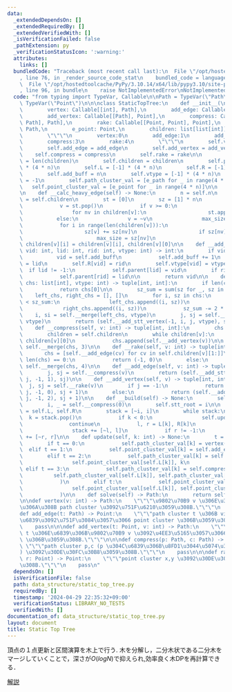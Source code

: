 ```yaml
---
data:
  _extendedDependsOn: []
  _extendedRequiredBy: []
  _extendedVerifiedWith: []
  _isVerificationFailed: false
  _pathExtension: py
  _verificationStatusIcon: ':warning:'
  attributes:
    links: []
  bundledCode: "Traceback (most recent call last):\n  File \"/opt/hostedtoolcache/PyPy/3.10.14/x64/lib/pypy3.10/site-packages/onlinejudge_verify/documentation/build.py\"\
    , line 76, in _render_source_code_stat\n    bundled_code = language.bundle(\n\
    \  File \"/opt/hostedtoolcache/PyPy/3.10.14/x64/lib/pypy3.10/site-packages/onlinejudge_verify/languages/python.py\"\
    , line 96, in bundle\n    raise NotImplementedError\nNotImplementedError\n"
  code: "from typing import TypeVar, Callable\n\nPath = TypeVar(\"Path\")\nPoint =\
    \ TypeVar(\"Point\")\n\n\nclass StaticTopTree:\n    def __init__(\n        self,\n\
    \        vertex: Callable[[int], Path],\n        add_edge: Callable[[Path], Point],\n\
    \        add_vertex: Callable[[Path], Point],\n        compress: Callable[[Path,\
    \ Path], Path],\n        rake: Callable[[Point, Point], Point],\n        e_path:\
    \ Path,\n        e_point: Point,\n        children: list[list[int]],\n    ):\n\
    \        \"\"\"\n        vertex:0\n        add_edge:1\n        add_vertex:2\n\
    \        compress:3\n        rake:4\n        \"\"\"\n        self.vertex = vertex\n\
    \        self.add_edge = add_edge\n        self.add_vertex = add_vertex\n    \
    \    self.compress = compress\n        self.rake = rake\n\n        self.n = n\
    \ = len(children)\n        self.children = children\n        self.parent = [-1]\
    \ * (4 * n)\n        self.L = [-1] * (4 * n)\n        self.R = [-1] * (4 * n)\n\
    \        self.add_buff = n\n        self.vtype = [-1] * (4 * n)\n        self.stt_root\
    \ = -1\n        self.path_cluster_val = [e_path for _ in range(4 * n)]\n     \
    \   self.point_cluster_val = [e_point for _ in range(4 * n)]\n\n        self.__build()\n\
    \n    def __calc_heavy_edge(self) -> None:\n        n = self.n\n        children\
    \ = self.children\n        st = [0]\n        sz = [1] * n\n        while st:\n\
    \            v = st.pop()\n            if v >= 0:\n                st.append(~v)\n\
    \                for nv in children[v]:\n                    st.append(nv)\n \
    \           else:\n                v = ~v\n                max_size = 0\n    \
    \            for i in range(len(children[v])):\n                    nv = children[v][i]\n\
    \                    sz[v] += sz[nv]\n                    if sz[nv] > max_size:\n\
    \                        max_size = sz[nv]\n                        children[v][0],\
    \ children[v][i] = children[v][i], children[v][0]\n\n    def __add_stt_vertex(self,\
    \ vid: int, lid: int, rid: int, vtype: int) -> int:\n        if vid == -1:\n \
    \           vid = self.add_buff\n            self.add_buff += 1\n        self.L[vid]\
    \ = lid\n        self.R[vid] = rid\n        self.vtype[vid] = vtype\n\n      \
    \  if lid != -1:\n            self.parent[lid] = vid\n        if rid != -1:\n\
    \            self.parent[rid] = lid\n\n        return vid\n\n    def __merge(self,\
    \ chs: list[int], vtype: int) -> tuple[int, int]:\n        if len(chs) == 1:\n\
    \            return chs[0]\n\n        sz_sum = sum(sz for _, sz in chs)\n    \
    \    left_chs, right_chs = [], []\n        for i, sz in chs:\n            if sz\
    \ < sz_sum:\n                left_chs.append((i, sz))\n            else:\n   \
    \             right_chs.append((i, sz))\n            sz_sum -= 2 * sz\n\n    \
    \    i, si = self.__merge(left_chs, vtype)\n        j, sj = self.__merge(right_chs,\
    \ vtype)\n        return (self.__add_stt_vertex(-1, i, j, vtype), si + sj)\n\n\
    \    def __compress(self, v: int) -> tuple[int, int]:\n        chs = [self.__add_vertex(v)]\n\
    \        children = self.children\n        while children[v]:\n            v =\
    \ children[v][0]\n            chs.append(self.__add_vertex(v))\n\n        return\
    \ self.__merge(chs, 3)\n\n    def __rake(self, v: int) -> tuple[int, int]:\n \
    \       chs = [self.__add_edge(cv) for cv in self.children[v][1:]]\n        if\
    \ len(chs) == 0:\n            return (-1, 0)\n        else:\n            return\
    \ self.__merge(chs, 4)\n\n    def __add_edge(self, v: int) -> tuple[int, int]:\n\
    \        j, sj = self.__compress(v)\n        return (self.__add_stt_vertex(-1,\
    \ j, -1, 1), sj)\n\n    def __add_vertex(self, v) -> tuple[int, int]:\n      \
    \  j, sj = self.__rake(v)\n        if j == -1:\n            return (self.__add_stt_vertex(v,\
    \ j, -1, 0), sj + 1)\n        else:\n            return (self.__add_stt_vertex(v,\
    \ j, -1, 2), sj + 1)\n\n    def __build(self) -> None:\n        self.__calc_heavy_edge()\n\
    \        i, _ = self.__compress(0)\n        self.stt_root = i\n\n        L, R\
    \ = self.L, self.R\n        stack = [~i, i]\n        while stack:\n          \
    \  k = stack.pop()\n            if k < 0:\n                self.update(~k)\n \
    \               continue\n            l, r = L[k], R[k]\n            if l != -1:\n\
    \                stack += [~l, l]\n            if r != -1:\n                stack\
    \ += [~r, r]\n\n    def update(self, k: int) -> None:\n        t = self.vtype[k]\n\
    \        if t == 0:\n            self.path_cluster_val[k] = vertex(k)\n      \
    \  elif t == 1:\n            self.point_cluster_val[k] = self.add_edge(self.path_cluster_val[self.L[k]])\n\
    \        elif t == 2:\n            self.path_cluster_val[k] = self.add_vertex(\n\
    \                self.point_cluster_val[self.L[k]], k\n            )\n       \
    \ elif t == 3:\n            self.path_cluster_val[k] = self.compress(\n      \
    \          self.path_cluster_val[self.L[k]], self.path_cluster_val[self.R[k]]\n\
    \            )\n        elif t:\n            self.point_cluster_val[k] = self.rake(\n\
    \                self.point_cluster_val[self.L[k]], self.point_cluster_val[self.R[k]]\n\
    \            )\n\n    def solve(self) -> Path:\n        return self.path_cluster_val[self.stt_root]\n\
    \n\ndef vertex(v: int) -> Path:\n    \"\"\"\u9802\u70B9 v \u306E\u307F\u304B\u3089\
    \u306A\u308B path cluster \u3092\u751F\u6210\u3059\u308B.\"\"\"\n    pass\n\n\n\
    def add_edge(t: Path) -> Point:\n    \"\"\"path cluster t \u306B virtual \u306A\
    \u6839\u3092\u751F\u3084\u3057\u3066 point cluster \u306B\u3059\u308B.\"\"\"\n\
    \    pass\n\n\ndef add_vertex(t: Point, v: int) -> Path:\n    \"\"\"point cluster\
    \ t \u306E\u6839\u306B\u9802\u70B9 v \u3092\u4EE3\u5165\u3057\u3066 path cluster\
    \ \u306B\u3059\u308B.\"\"\"\n\n\ndef compress(p: Path, c: Path) -> Path:\n   \
    \ \"\"\"path cluster p,c (p \u304C\u6839\u306B\u8FD1\u3044\u5074\u306B\u3042\u308B\
    ) \u3092\u30DE\u30FC\u30B8\u3059\u308B.\"\"\"\n    pass\n\n\ndef rake(l: Point,\
    \ r: Point) -> Point:\n    \"\"\"point cluster x,y \u3092\u30DE\u30FC\u30B8\u3059\
    \u308B.\"\"\"\n    pass\n"
  dependsOn: []
  isVerificationFile: false
  path: data_structure/static_top_tree.py
  requiredBy: []
  timestamp: '2024-04-29 22:35:32+09:00'
  verificationStatus: LIBRARY_NO_TESTS
  verifiedWith: []
documentation_of: data_structure/static_top_tree.py
layout: document
title: Static Top Tree
---
```


頂点の１点更新と区間演算を木上で行う.
木を分解し，二分木状である二分木をマージしていくことで，深さが$O(logN)$で抑えられ,効率良く木DPを再計算できる．


[解説](https://atcoder.jp/contests/abc351/editorial/9868)